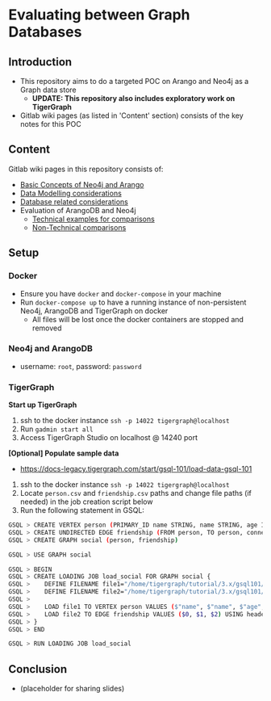# Evaluating between Graph Databases

## Introduction

- This repository aims to do a targeted POC on Arango and Neo4j as a Graph data store
    - **UPDATE: This repository also includes exploratory work on TigerGraph**
- Gitlab wiki pages (as listed in 'Content' section) consists of the key notes for this POC

## Content

Gitlab wiki pages in this repository consists of:

- [Basic Concepts of Neo4j and Arango](https://gitlab.com/qingru97/graph-databases/-/wikis/Basic-Concepts-of-ArangoDB-and-Neo4j)
- [Data Modelling considerations](https://gitlab.com/qingru97/graph-databases/-/wikis/Data-Modelling)
- [Database related considerations](https://gitlab.com/qingru97/graph-databases/-/wikis/Database-related-Concepts)
- Evaluation of ArangoDB and Neo4j
    - [Technical examples for comparisons](https://gitlab.com/qingru97/graph-databases/-/wikis/Evaluation-of-ArangoDB-and-Neo4J-(Technical-Comparisons))
    - [Non-Technical comparisons](https://gitlab.com/qingru97/graph-databases/-/wikis/Evaluation-of-ArangoDB-and-Neo4J-(Non-Technical-Comparisons))

## Setup

### Docker

- Ensure you have `docker` and `docker-compose` in your machine
- Run `docker-compose up` to have a running instance of non-persistent Neo4j, ArangoDB and
  TigerGraph on docker
    - All files will be lost once the docker containers are stopped and removed

### Neo4j and ArangoDB

- username: `root`, password: `password`

### TigerGraph

**Start up TigerGraph**

1. ssh to the docker instance `ssh -p 14022 tigergraph@localhost`
2. Run `gadmin start all`
3. Access TigerGraph Studio on localhost @ 14240 port

**[Optional]  Populate sample data**

- https://docs-legacy.tigergraph.com/start/gsql-101/load-data-gsql-101

1. ssh to the docker instance `ssh -p 14022 tigergraph@localhost`
2. Locate `person.csv` and `friendship.csv` paths and change file paths (if needed) in the job
   creation script below
3. Run the following statement in GSQL:

```sh
GSQL > CREATE VERTEX person (PRIMARY_ID name STRING, name STRING, age INT, gender STRING, state STRING)
GSQL > CREATE UNDIRECTED EDGE friendship (FROM person, TO person, connect_day DATETIME)
GSQL > CREATE GRAPH social (person, friendship)
```

```sh
GSQL > USE GRAPH social

GSQL > BEGIN
GSQL > CREATE LOADING JOB load_social FOR GRAPH social {
GSQL >    DEFINE FILENAME file1="/home/tigergraph/tutorial/3.x/gsql101/person.csv"; 
GSQL >    DEFINE FILENAME file2="/home/tigergraph/tutorial/3.x/gsql101/friendship.csv"; 
GSQL >
GSQL >    LOAD file1 TO VERTEX person VALUES ($"name", $"name", $"age", $"gender", $"state") USING header="true", separator=",";
GSQL >    LOAD file2 TO EDGE friendship VALUES ($0, $1, $2) USING header="true", separator=",";
GSQL > }
GSQL > END

GSQL > RUN LOADING JOB load_social
```

## Conclusion

- (placeholder for sharing slides)
